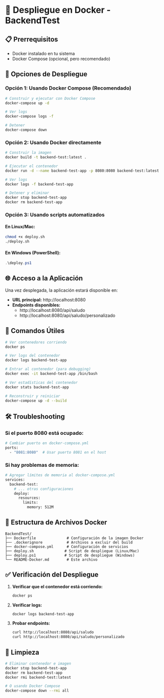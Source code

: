 # 🐳 Despliegue en Docker - BackendTest

## 📋 Prerrequisitos

- Docker instalado en tu sistema
- Docker Compose (opcional, pero recomendado)

## 🚀 Opciones de Despliegue

### Opción 1: Usando Docker Compose (Recomendado)

```bash
# Construir y ejecutar con Docker Compose
docker-compose up -d

# Ver logs
docker-compose logs -f

# Detener
docker-compose down
```

### Opción 2: Usando Docker directamente

```bash
# Construir la imagen
docker build -t backend-test:latest .

# Ejecutar el contenedor
docker run -d --name backend-test-app -p 8080:8080 backend-test:latest

# Ver logs
docker logs -f backend-test-app

# Detener y eliminar
docker stop backend-test-app
docker rm backend-test-app
```

### Opción 3: Usando scripts automatizados

#### En Linux/Mac:
```bash
chmod +x deploy.sh
./deploy.sh
```

#### En Windows (PowerShell):
```powershell
.\deploy.ps1
```

## 🌐 Acceso a la Aplicación

Una vez desplegada, la aplicación estará disponible en:
- **URL principal:** http://localhost:8080
- **Endpoints disponibles:**
  - http://localhost:8080/api/saludo
  - http://localhost:8080/api/saludo/personalizado

## 🔧 Comandos Útiles

```bash
# Ver contenedores corriendo
docker ps

# Ver logs del contenedor
docker logs backend-test-app

# Entrar al contenedor (para debugging)
docker exec -it backend-test-app /bin/bash

# Ver estadísticas del contenedor
docker stats backend-test-app

# Reconstruir y reiniciar
docker-compose up -d --build
```

## 🛠️ Troubleshooting

### Si el puerto 8080 está ocupado:
```bash
# Cambiar puerto en docker-compose.yml
ports:
  - "8081:8080"  # Usar puerto 8081 en el host
```

### Si hay problemas de memoria:
```bash
# Agregar límites de memoria al docker-compose.yml
services:
  backend-test:
    # ... otras configuraciones
    deploy:
      resources:
        limits:
          memory: 512M
```

## 📁 Estructura de Archivos Docker

```
BackendTest/
├── Dockerfile              # Configuración de la imagen Docker
├── .dockerignore           # Archivos a excluir del build
├── docker-compose.yml      # Configuración de servicios
├── deploy.sh              # Script de despliegue (Linux/Mac)
├── deploy.ps1             # Script de despliegue (Windows)
└── README-Docker.md        # Este archivo
```

## ✅ Verificación del Despliegue

1. **Verificar que el contenedor está corriendo:**
   ```bash
   docker ps
   ```

2. **Verificar logs:**
   ```bash
   docker logs backend-test-app
   ```

3. **Probar endpoints:**
   ```bash
   curl http://localhost:8080/api/saludo
   curl http://localhost:8080/api/saludo/personalizado
   ```

## 🧹 Limpieza

```bash
# Eliminar contenedor e imagen
docker stop backend-test-app
docker rm backend-test-app
docker rmi backend-test:latest

# O usando Docker Compose
docker-compose down --rmi all
``` 